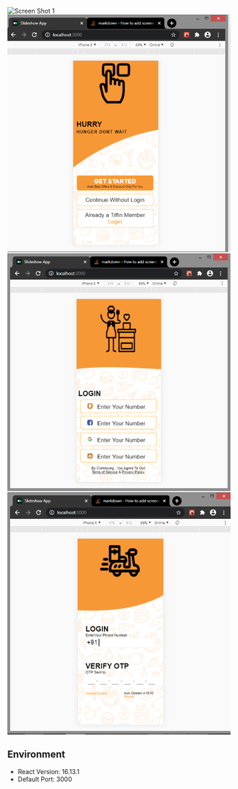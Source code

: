 ﻿![Screen Shot 1](screenshot/Screensho%20(231).png)
![Screen Shot 2](screenshot/Screenshot%20(233).png)
![Screen Shot 3](screenshot/Screenshot%20(234).png)
![Screen Shot 5](screenshot/Screenshot%20(235).png)



## Environment 

- React Version: 16.13.1
- Default Port: 3000

